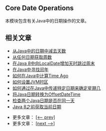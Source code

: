 ## Core Date Operations

本模块包含有关Java中的日期操作的文章。

## 相关文章

+ [从Java中的日期中减去天数](docs/从Java中的日期中减去天数.md)
+ [从任何日期获取周数](docs/从任何日期获取周数.md)
+ [在Java 8中向LocalDate增加天时跳过周末](docs/在Java8中向LocalDate添加天时跳过周末.md)
+ [在Java中寻找闰年](docs/在Java中寻找闰年.md)
+ [如何在Java中计算Time Ago](docs/如何在Java中计算Time-Ago.md)
+ [如何设置JVM时区](docs/如何设置JVM时区.md)
+ [如何通过在Java中传递特定日期来确定星期几](docs/如何通过在Java中传递特定日期来确定星期几.md)
+ [将Java日期转换为OffsetDateTime](docs/将Java日期转换为OffsetDateTime.md)
+ [检查两个Java日期是否在同一天](docs/检查两个Java日期是否在同一天.md)
+ [Java 8之前获取当前日期](docs/Java8之前获取当前日期.md)

- 更多文章： [[<-- prev]](../java-date-operations-1/README.md)
- 更多文章： [[next -->]](../java-date-operations-3/README.md)